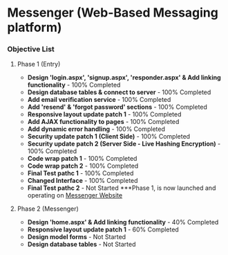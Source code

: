 # Messenger (Web-Based Messaging platform)

### Objective List
1. Phase 1 (Entry)
   - **Design 'login.aspx', 'signup.aspx', 'responder.aspx' & Add linking functionality** - 100% Completed
   - **Design database tables & connect to server** - 100% Completed
   - **Add email verification service** - 100% Completed
   - **Add 'resend' & 'forgot password' sections** - 100% Completed
   - **Responsive layout update patch 1** - 100% Completed
   - **Add AJAX functionality to pages** - 100% Completed
   - **Add dynamic error handling** - 100% Completed
   - **Security update patch 1 (Client Side)** - 100% Completed
   - **Security update patch 2 (Server Side - Live Hashing Encryption)** - 100% Completed
   - **Code wrap patch 1** - 100% Completed
   - **Code wrap patch 2** - 100% Completed
   - **Final Test pathc 1** - 100% Completed
   - **Changed Interface** - 100% Completed
   - **Final Test pathc 2** - Not Started
***Phase 1, is now launched and operating on [Messenger Website](http://messenger.keivanipchihagh.ir/)

1. Phase 2 (Messenger)
   - **Design 'home.aspx' & Add linking functionality** - 40% Completed
   - **Responsive layout update patch 1** - 60% Completed
   - **Design model forms** - Not Started
   - **Design database tables** - Not Started
